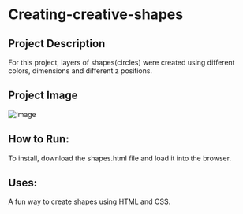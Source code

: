 # Creating-creative-shapes
## Project Description
For this project, layers of shapes(circles) were created using different colors, dimensions and different z positions.
## Project Image
![image](https://user-images.githubusercontent.com/78628198/116327552-03c2dd00-a795-11eb-9299-a8ded692bba3.png)

## How to Run:
To install, download the shapes.html file and load it into the browser.
## Uses: 
A fun way to create shapes using HTML and CSS.
